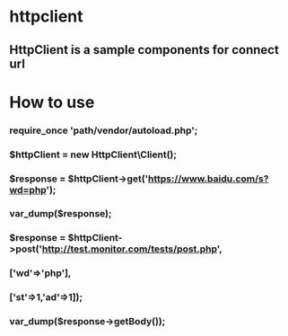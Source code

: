 # httpclient
## HttpClient is a sample components for connect url


# How to use
### require_once 'path/vendor/autoload.php';

### $httpClient = new HttpClient\Client();
### $response = $httpClient->get('https://www.baidu.com/s?wd=php');
### var_dump($response);

### $response = $httpClient->post('http://test.monitor.com/tests/post.php',
###	['wd'=>'php'],
###	['st'=>1,'ad'=>1]);

### var_dump($response->getBody());